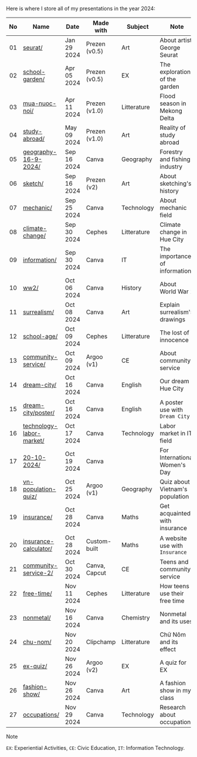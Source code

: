 Here is where I store all of my presentations in the year 2024:

| No  | Name                                                        | Date        | Made with     | Subject     | Note                            |
| :-: | ----------------------------------------------------------- | ----------- | ------------- | ----------- | ------------------------------- |
| 01  | [seurat/](./seurat/)                                   | Jan 29 2024 | Prezen (v0.5) | Art         | About artist George Seurat      |
| 02  | [school-garden/](./school-garden/)                     | Apr 05 2024 | Prezen (v0.5) | EX          | The exploration of the garden   |
| 03  | [mua-nuoc-noi/](./mua-nuoc-noi/)                       | Apr 11 2024 | Prezen (v1.0) | Litterature | Flood season in Mekong Delta    |
| 04  | [study-abroad/](./study-abroad/)                       | May 09 2024 | Prezen (v1.0) | Art         | Reality of study abroad         |
| 05  | [geography-16-9-2024/](./geography-16-9-2024/)         | Sep 16 2024 | Canva         | Geography   | Forestry and fishing industry   |
| 06  | [sketch/](./sketch/)                                   | Sep 16 2024 | Prezen (v2)   | Art         | About sketching's history       |
| 07  | [mechanic/](./mechanic/)                               | Sep 25 2024 | Canva         | Technology  | About mechanic field            |
| 08  | [climate-change/](./climate-change/)                   | Sep 30 2024 | Cephes        | Litterature | Climate change in Hue City      |
| 09  | [information/](./information/)                         | Sep 30 2024 | Canva         | IT          | The importance of information   |
| 10  | [ww2/](./ww2/)                                         | Oct 06 2024 | Canva         | History     | About World War 2               |
| 11  | [surrealism/](./surrealism/)                           | Oct 08 2024 | Canva         | Art         | Explain surrealism's drawings   |
| 12  | [school-age/](./school-age/)                           | Oct 09 2024 | Cephes        | Litterature | The lost of innocence           |
| 13  | [community-service/](./community-service/)             | Oct 09 2024 | Argoo (v1)    | CE          | About community service         |
| 14  | [dream-city/](./dream-city/)                           | Oct 16 2024 | Canva         | English     | Our dream Hue City              |
| 15  | [dream-city/poster/](./dream-city/poster/)             | Oct 16 2024 | Canva         | English     | A poster use with `Dream City`  |
| 16  | [technology-labor-market/](./technology-labor-market/) | Oct 17 2024 | Canva         | Technology  | Labor market in IT field        |
| 17  | [20-10-2024/](./20-10-2024/)                           | Oct 19 2024 | Canva         |             | For International Women's Day   |
| 18  | [vn-population-quiz/](./vn-population-quiz/)           | Oct 25 2024 | Argoo (v1)    | Geography   | Quiz about Vietnam's population |
| 19  | [insurance/](./insurance/)                             | Oct 28 2024 | Canva         | Maths       | Get acquainted with insurance   |
| 20  | [insurance-calculator/](./insurance-calculator/)       | Oct 28 2024 | Custom-built  | Maths       | A website use with `Insurance`  |
| 21  | [community-service-2/](./community-service-2/)         | Oct 30 2024 | Canva, Capcut | CE          | Teens and community service     |
| 22  | [free-time/](./free-time/)                             | Nov 11 2024 | Cephes        | Litterature | How teens use their free time   |
| 23  | [nonmetal/](./nonmetal/)                               | Nov 16 2024 | Canva         | Chemistry   | Nonmetal and its uses           |
| 24  | [chu-nom/](./chu-nom/)                                 | Nov 20 2024 | Clipchamp     | Litterature | Chữ Nôm and its effect          |
| 25  | [ex-quiz/](./ex-quiz/)                                 | Nov 26 2024 | Argoo (v2)    | EX          | A quiz for EX                   |
| 26  | [fashion-show/](./fashion-show/)                       | Nov 26 2024 | Canva         | Art         | A fashion show in my class      |
| 27  | [occupations/](./occupations)                          | Nov 29 2024 | Canva         | Technology  | Research about occupations      |

> [!NOTE]
> `EX`: Experiential Activities, `CE`: Civic Education, `IT`: Information Technology.

